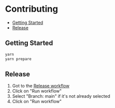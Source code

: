 # Contributing

- [Getting Started](#getting-started)
- [Release](#release)

## Getting Started

```sh
yarn
yarn prepare
```

## Release

1. Got to the [Release workflow](https://github.com/ivangabriele/prettier-config/actions/workflows/release.yml)
2. Click on "Run workflow"
3. Select "Branch: main" if it's not already selected
4. Click on "Run workflow"
